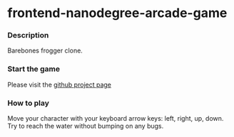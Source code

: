 frontend-nanodegree-arcade-game
===============================
### Description
Barebones frogger clone.

### Start the game
Please visit the [github project page](http://nikosath.net/udacity-frontend-nanodegree-arcade-game/)

### How to play
Move your character with your keyboard arrow keys: left, right, up, down.
Try to reach the water without bumping on any bugs.
